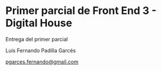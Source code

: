 # Primer parcial de Front End 3 - Digital House

Entrega del primer parcial

Luis Fernando Padilla Garcés

pgarces.fernando@gmail.com
